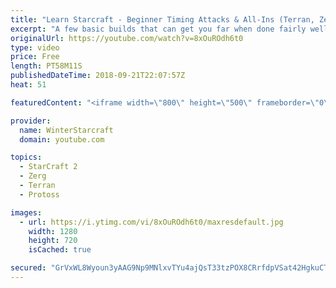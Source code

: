 ```yaml
---
title: "Learn Starcraft - Beginner Timing Attacks & All-Ins (Terran, Zerg & Protoss)"
excerpt: "A few basic builds that can get you far when done fairly well. Also important is how not to overextend and lose everything."
originalUrl: https://youtube.com/watch?v=8xOuROdh6t0
type: video
price: Free
length: PT58M11S
publishedDateTime: 2018-09-21T22:07:57Z
heat: 51

featuredContent: "<iframe width=\"800\" height=\"500\" frameborder=\"0\" src=\"https://www.youtube.com/embed/8xOuROdh6t0\" allow=\"accelerometer; autoplay; encrypted-media; gyroscope; picture-in-picture\" allowfullscreen></iframe>"

provider:
  name: WinterStarcraft
  domain: youtube.com

topics:
  - StarCraft 2
  - Zerg
  - Terran
  - Protoss

images:
  - url: https://i.ytimg.com/vi/8xOuROdh6t0/maxresdefault.jpg
    width: 1280
    height: 720
    isCached: true

secured: "GrVxWL8Wyoun3yAAG9Np9MNlxvTYu4ajQsT33tzPOX8CRrfdpVSat42HgkuCT97FoaNSMsv5iP9NmreBAq/epprwEtGdsw+FvNAcvdKjQR9nH+3YmEDYmqW450xAiemfP+6EA4xnGYLSXtwQKliGAfPyGfoRJS2j0eNePHzvxAcJBHHlnY/5mCIDBpC5c82dCJ8YtTwObuLGU6m/Kw59mq2ot6NUdsQH2l901VviY3/0lDHflPQ0ACFN1UNLH+acMStx2ISUom62dhQjb4aa0ChPPUvopV3236LwIP5/amuQMpnfQzTOtmXgOlclmNAZd6fUqk+MfTi3SF7MBDqsBXEuS3lYS08pe/yljcoYX688NHle1HdW97mijJoOENKm0Xm2uJlI9K1cXgxeClXs60Z0BjywrCR1Y3YEWE81D+Q=;5DIuqKGb4LjyoKrm2BzO2A=="
---
```


